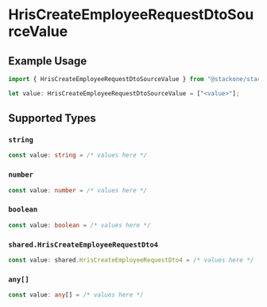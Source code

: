# HrisCreateEmployeeRequestDtoSourceValue

## Example Usage

```typescript
import { HrisCreateEmployeeRequestDtoSourceValue } from "@stackone/stackone-client-ts/sdk/models/shared";

let value: HrisCreateEmployeeRequestDtoSourceValue = ["<value>"];
```

## Supported Types

### `string`

```typescript
const value: string = /* values here */
```

### `number`

```typescript
const value: number = /* values here */
```

### `boolean`

```typescript
const value: boolean = /* values here */
```

### `shared.HrisCreateEmployeeRequestDto4`

```typescript
const value: shared.HrisCreateEmployeeRequestDto4 = /* values here */
```

### `any[]`

```typescript
const value: any[] = /* values here */
```

